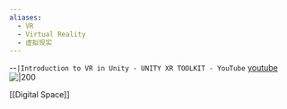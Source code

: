 ```yaml
---
aliases:
  - VR
  - Virtual Reality
  - 虚拟现实
---
```

--`|Introduction to VR in Unity - UNITY XR TOOLKIT - YouTube` [youtube](https://www.youtube.com/playlist?list=PLrk7hDwk64-a_gf7mBBduQb3PEBYnG4fU)
![|200](https://i.ytimg.com/vi/NU_cLqYrYjo/hqdefault.jpg?sqp=-oaymwEWCKgBEF5IWvKriqkDCQgBFQAAiEIYAQ==&rs=AOn4CLCs2Qlk8BWGjslAgrrTreTAJGAKdQ&days_since_epoch=19222)

[[Digital Space]]
